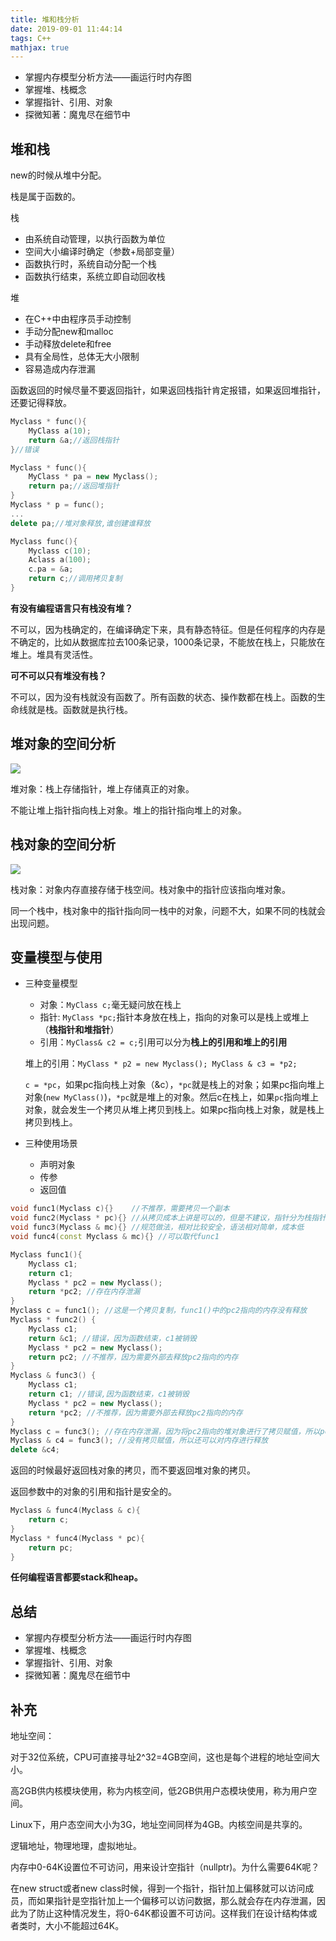 ```yaml
---
title: 堆和栈分析
date: 2019-09-01 11:44:14
tags: C++
mathjax: true
---
```


- 掌握内存模型分析方法——画运行时内存图
- 掌握堆、栈概念
- 掌握指针、引用、对象
- 探微知著：魔鬼尽在细节中

<!--more-->

## 堆和栈

new的时候从堆中分配。

栈是属于函数的。

栈

- 由系统自动管理，以执行函数为单位
- 空间大小编译时确定（参数+局部变量）
- 函数执行时，系统自动分配一个栈
- 函数执行结束，系统立即自动回收栈

堆

- 在C++中由程序员手动控制
- 手动分配new和malloc
- 手动释放delete和free
- 具有全局性，总体无大小限制
- 容易造成内存泄漏

函数返回的时候尽量不要返回指针，如果返回栈指针肯定报错，如果返回堆指针，还要记得释放。

```c++
Myclass * func(){
    MyClass a(10);
    return &a;//返回栈指针
}//错误

Myclass * func(){
    MyClass * pa = new Myclass();
    return pa;//返回堆指针
}
Myclass * p = func();
...
delete pa;//堆对象释放,谁创建谁释放

Myclass func(){
    Myclass c(10);
    Aclass a(100);
    c.pa = &a;
    return c;//调用拷贝复制
}
```



**有没有编程语言只有栈没有堆？**

不可以，因为栈确定的，在编译确定下来，具有静态特征。但是任何程序的内存是不确定的，比如从数据库拉去100条记录，1000条记录，不能放在栈上，只能放在堆上。堆具有灵活性。

**可不可以只有堆没有栈？**

不可以，因为没有栈就没有函数了。所有函数的状态、操作数都在栈上。函数的生命线就是栈。函数就是执行栈。



## 堆对象的空间分析

![](https://raw.githubusercontent.com/zxpgo/images/master/img/20190901160824.png)

堆对象：栈上存储指针，堆上存储真正的对象。

不能让堆上指针指向栈上对象。堆上的指针指向堆上的对象。

## 栈对象的空间分析

![](https://raw.githubusercontent.com/zxpgo/images/master/img/20190901161252.png)

栈对象：对象内存直接存储于栈空间。栈对象中的指针应该指向堆对象。

同一个栈中，栈对象中的指针指向同一栈中的对象，问题不大，如果不同的栈就会出现问题。

## 变量模型与使用

- 三种变量模型

  - 对象：`MyClass c;`毫无疑问放在栈上
  - 指针: `MyClass *pc;`指针本身放在栈上，指向的对象可以是栈上或堆上（**栈指针和堆指针**）
  - 引用：`MyClass& c2 = c;`引用可以分为**栈上的引用和堆上的引用**

  堆上的引用：`MyClass * p2 = new Myclass(); MyClass & c3 = *p2;`

  `c = *pc`，如果pc指向栈上对象（&c），`*pc`就是栈上的对象；如果pc指向堆上对象(`new MyClass()`)，`*pc`就是堆上的对象。然后c在栈上，如果`pc`指向堆上对象，就会发生一个拷贝从堆上拷贝到栈上。如果pc指向栈上对象，就是栈上拷贝到栈上。

- 三种使用场景

  - 声明对象
  - 传参
  - 返回值

```C++
void func1(Myclass c){}    //不推荐，需要拷贝一个副本
void func2(Myclass * pc){} //从拷贝成本上讲是可以的，但是不建议，指针分为栈指针和堆指针
void func3(Myclass & mc){} //规范做法，相对比较安全，语法相对简单，成本低
void func4(const Myclass & mc){} //可以取代func1
```

```C++
Myclass func1(){ 
    Myclass c1;
    return c1;
    Myclass * pc2 = new Myclass();
    return *pc2; //存在内存泄漏
}
Myclass c = func1(); //这是一个拷贝复制，func1()中的pc2指向的内存没有释放
Myclass * func2() {
    Myclass c1;
    return &c1; //错误，因为函数结束，c1被销毁
    Myclass * pc2 = new Myclass();
    return pc2; //不推荐，因为需要外部去释放pc2指向的内存
}
Myclass & func3() {
    Myclass c1;
    return c1; //错误,因为函数结束，c1被销毁
    Myclass * pc2 = new Myclass();
    return *pc2; //不推荐，因为需要外部去释放pc2指向的内存
}
Myclass c = func3(); //存在内存泄漏，因为将pc2指向的堆对象进行了拷贝赋值，所以pc2指向的内存无法释放
Myclass & c4 = func3(); //没有拷贝赋值，所以还可以对内存进行释放
delete &c4;
```

返回的时候最好返回栈对象的拷贝，而不要返回堆对象的拷贝。

返回参数中的对象的引用和指针是安全的。

```C++
Myclass & func4(Myclass & c){
	return c;
}
Myclass * func4(Myclass * pc){
	return pc;
}
```

**任何编程语言都要stack和heap。**

## 总结

- 掌握内存模型分析方法——画运行时内存图
- 掌握堆、栈概念
- 掌握指针、引用、对象
- 探微知著：魔鬼尽在细节中



## 补充

地址空间：

对于32位系统，CPU可直接寻址2^32=4GB空间，这也是每个进程的地址空间大小。

高2GB供内核模块使用，称为内核空间，低2GB供用户态模块使用，称为用户空间。

Linux下，用户态空间大小为3G，地址空间同样为4GB。内核空间是共享的。

逻辑地址，物理地理，虚拟地址。

内存中0-64K设置位不可访问，用来设计空指针（nullptr)。为什么需要64K呢？

在new struct或者new class时候，得到一个指针，指针加上偏移就可以访问成员，而如果指针是空指针加上一个偏移可以访问数据，那么就会存在内存泄漏，因此为了防止这种情况发生，将0-64K都设置不可访问。这样我们在设计结构体或者类时，大小不能超过64K。